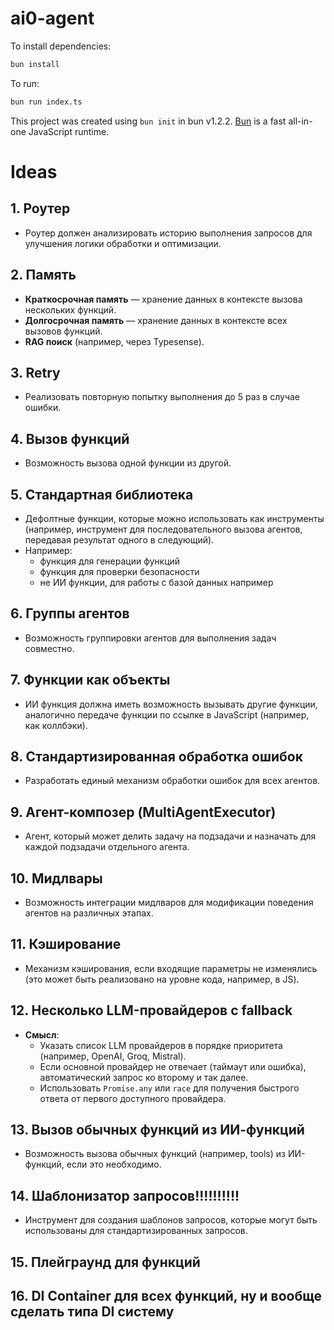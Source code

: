 # ai0-agent

To install dependencies:

```bash
bun install
```

To run:

```bash
bun run index.ts
```

This project was created using `bun init` in bun v1.2.2. [Bun](https://bun.sh) is a fast all-in-one JavaScript runtime.

# Ideas

## 1. Роутер
- Роутер должен анализировать историю выполнения запросов для улучшения логики обработки и оптимизации.

## 2. Память
- **Краткосрочная память** — хранение данных в контексте вызова нескольких функций.
- **Долгосрочная память** — хранение данных в контексте всех вызовов функций.
- **RAG поиск** (например, через Typesense).

## 3. Retry
- Реализовать повторную попытку выполнения до 5 раз в случае ошибки.

## 4. Вызов функций
- Возможность вызова одной функции из другой.

## 5. Стандартная библиотека
- Дефолтные функции, которые можно использовать как инструменты (например, инструмент для последовательного вызова агентов, передавая результат одного в следующий).
- Например:
  - функция для генерации функций
  - функция для проверки безопасности
  - не ИИ функции, для работы с базой данных например

## 6. Группы агентов
- Возможность группировки агентов для выполнения задач совместно.

## 7. Функции как объекты
- ИИ функция должна иметь возможность вызывать другие функции, аналогично передаче функции по ссылке в JavaScript (например, как коллбэки).

## 8. Стандартизированная обработка ошибок
- Разработать единый механизм обработки ошибок для всех агентов.

## 9. Агент-композер (MultiAgentExecutor)
- Агент, который может делить задачу на подзадачи и назначать для каждой подзадачи отдельного агента.

## 10. Мидлвары
- Возможность интеграции мидлваров для модификации поведения агентов на различных этапах.

## 11. Кэширование
- Механизм кэширования, если входящие параметры не изменялись (это может быть реализовано на уровне кода, например, в JS).

## 12. Несколько LLM-провайдеров с fallback
- **Смысл**:
  - Указать список LLM провайдеров в порядке приоритета (например, OpenAI, Groq, Mistral).
  - Если основной провайдер не отвечает (таймаут или ошибка), автоматический запрос ко второму и так далее.
  - Использовать `Promise.any` или `race` для получения быстрого ответа от первого доступного провайдера.

## 13. Вызов обычных функций из ИИ-функций
- Возможность вызова обычных функций (например, tools) из ИИ-функций, если это необходимо.

## 14. Шаблонизатор запросов!!!!!!!!!!
- Инструмент для создания шаблонов запросов, которые могут быть использованы для стандартизированных запросов.

## 15. Плейграунд для функций

## 16. DI Container для всех функций, ну и вообще сделать типа DI систему